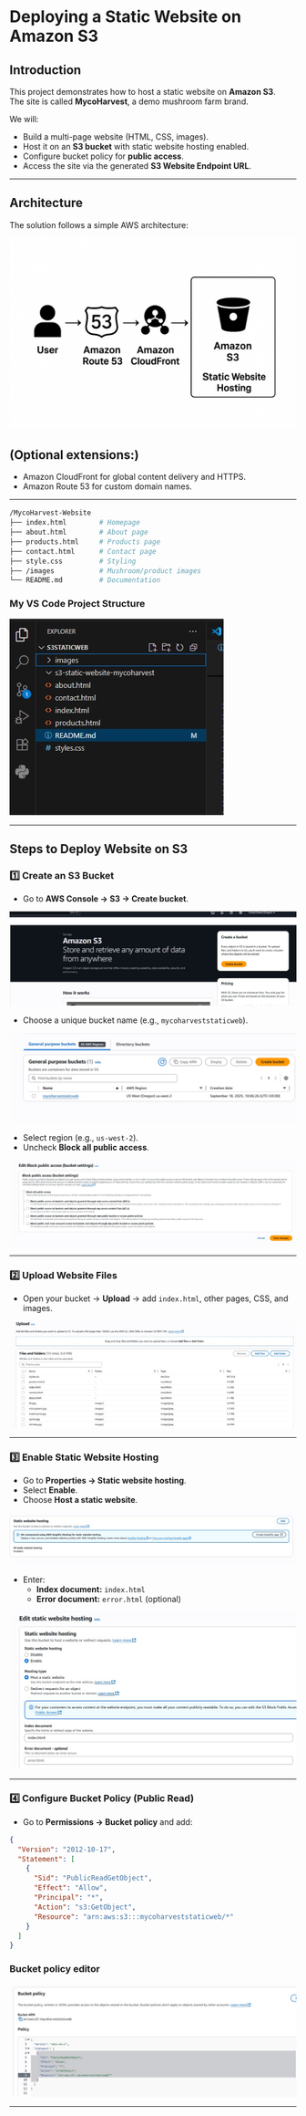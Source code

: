 # Deploying a Static Website on Amazon S3

## Introduction

This project demonstrates how to host a static website on **Amazon S3**.  
The site is called **MycoHarvest**, a demo mushroom farm brand.

We will:

- Build a multi-page website (HTML, CSS, images).  
- Host it on an **S3 bucket** with static website hosting enabled.  
- Configure bucket policy for **public access**.  
- Access the site via the generated **S3 Website Endpoint URL**.  

---

## Architecture

The solution follows a simple AWS architecture:

![Architecture Diagram](images/s3architecture.png) <!-- Add your architecture screenshot here -->
## (Optional extensions:)

- Amazon CloudFront for global content delivery and HTTPS.  
- Amazon Route 53 for custom domain names.  

---

```bash
/MycoHarvest-Website
├── index.html        # Homepage
├── about.html        # About page
├── products.html     # Products page
├── contact.html      # Contact page
├── style.css         # Styling
├── /images           # Mushroom/product images
└── README.md         # Documentation
```
### My VS Code Project Structure

![My VS Code Project Structure](images/vscodeprojectstructure.jpg)

---

## Steps to Deploy Website on S3

### 1️⃣ Create an S3 Bucket
- Go to **AWS Console → S3 → Create bucket**. 

![S3 Console](images/s3consolepage.jpg) 

- Choose a unique bucket name (e.g., `mycoharveststaticweb`).  

![Created S3 Bucket](images/createds3bucket.jpg)

- Select region (e.g., `us-west-2`).  
- Uncheck **Block all public access**.  

![Enable public access](images/disabledpublicaccess.jpg)

---

### 2️⃣ Upload Website Files
- Open your bucket → **Upload** → add `index.html`, other pages, CSS, and images. 

![Uploading files & folders](images/uploadingfiles&folders.jpg)

---

### 3️⃣ Enable Static Website Hosting
- Go to **Properties → Static website hosting**.  
- Select **Enable**.  
- Choose **Host a static website**.  

![Where to enable static web hosting](images/wheretoenablestaticwebhosting.jpg)

- Enter:  
  - **Index document:** `index.html`  
  - **Error document:** `error.html` (optional) 

![Static website hosting settings](images/enablingstaticwebhosting.jpg)  

---

### 4️⃣ Configure Bucket Policy (Public Read)
- Go to **Permissions → Bucket policy** and add:  

```json
{
  "Version": "2012-10-17",
  "Statement": [
    {
      "Sid": "PublicReadGetObject",
      "Effect": "Allow",
      "Principal": "*",
      "Action": "s3:GetObject",
      "Resource": "arn:aws:s3:::mycoharveststaticweb/*"
    }
  ]
}
```
### Bucket policy editor

![My bucket policy](images/createabucketpolicy.jpg)

---

